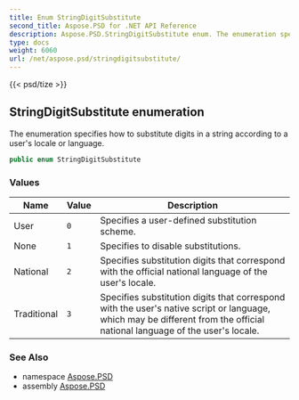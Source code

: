 ```yaml
---
title: Enum StringDigitSubstitute
second_title: Aspose.PSD for .NET API Reference
description: Aspose.PSD.StringDigitSubstitute enum. The enumeration specifies how to substitute digits in a string according to a users locale or language
type: docs
weight: 6060
url: /net/aspose.psd/stringdigitsubstitute/
---
```

{{< psd/tize >}}
## StringDigitSubstitute enumeration

The enumeration specifies how to substitute digits in a string according to a user's locale or language.

```csharp
public enum StringDigitSubstitute
```

### Values

| Name | Value | Description |
| --- | --- | --- |
| User | `0` | Specifies a user-defined substitution scheme. |
| None | `1` | Specifies to disable substitutions. |
| National | `2` | Specifies substitution digits that correspond with the official national language of the user's locale. |
| Traditional | `3` | Specifies substitution digits that correspond with the user's native script or language, which may be different from the official national language of the user's locale. |

### See Also

* namespace [Aspose.PSD](../../aspose.psd/)
* assembly [Aspose.PSD](../../)


